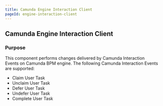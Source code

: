 ```yaml
---
title: Camunda Engine Interaction Client
pageId: engine-interaction-client
---
```


## Camunda Engine Interaction Client


### Purpose

This component performs changes delivered by Camunda Interaction Events on Camunda BPM engine.
The following Camunda Interaction Events are supported:

* Claim User Task
* Unclaim User Task
* Defer User Task
* Undefer User Task
* Complete User Task
